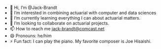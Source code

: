 - 👋 Hi, I’m @Jack-Brandt
- 👀 I’m interested in combining actuarial with computer and data sciences
- 🌱 I’m currently learning everything I can about actuarial matters.
- 💞️ I’m looking to collaborate on actuarial projects.
- 📫 How to reach me jack-brandt@comcast.net
- 😄 Pronouns: he/him
- ⚡ Fun fact: I can play the piano. My favorite composer is Joe Hisaishi.

<!---
Jack-Brandt/Jack-Brandt is a ✨ special ✨ repository because its `README.md` (this file) appears on your GitHub profile.
You can click the Preview link to take a look at your changes.
--->
